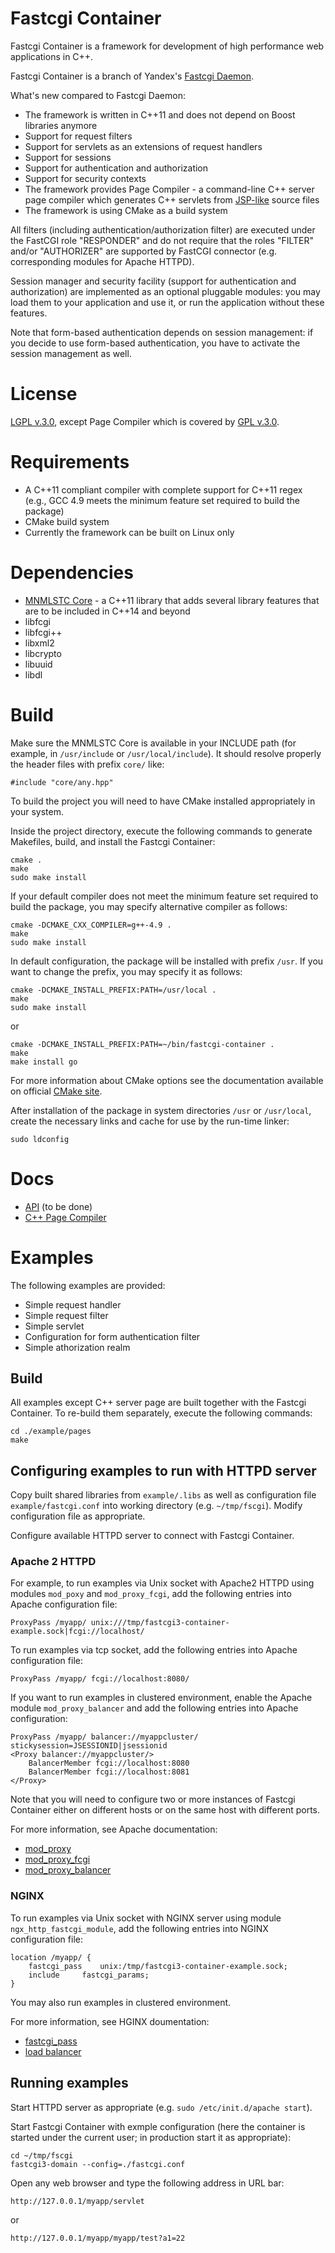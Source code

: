 # Fastcgi Container

Fastcgi Container is a framework for development of high performance web applications in C++.

Fastcgi Container is a branch of Yandex's [Fastcgi Daemon](https://github.com/lmovsesjan/Fastcgi-Daemon).

What's new compared to Fastcgi Daemon:

* The framework is written in C++11 and does not depend on Boost libraries anymore 
* Support for request filters
* Support for servlets as an extensions of request handlers
* Support for sessions
* Support for authentication and authorization
* Support for security contexts   
* The framework provides Page Compiler - a command-line C++ server page compiler which generates C++ servlets from [JSP-like](http://en.wikipedia.org/wiki/JavaServer_Pages) source files
* The framework is using CMake as a build system  

All filters (including authentication/authorization filter) are executed under the FastCGI role "RESPONDER" and do not require that the roles "FILTER" and/or "AUTHORIZER" are supported by FastCGI connector (e.g. corresponding modules for Apache HTTPD).

Session manager and security facility (support for authentication and authorization) are implemented as an optional pluggable modules: you may load them to your application and use it, or run the application without these features. 

Note that form-based authentication depends on session management: if you decide to use form-based authentication, you have to activate the session management as well.  

# License 

[LGPL v.3.0](LICENSE), except Page Compiler which is covered by [GPL v.3.0](page-compiler/LICENSE).

# Requirements

* A C++11 compliant compiler with complete support for C++11 regex (e.g., GCC 4.9 meets the minimum feature set required to build the package)
* CMake build system
* Currently the framework can be built on Linux only

# Dependencies

* [MNMLSTC Core](https://github.com/mnmlstc/core) - a C++11 library that adds several library features that are to be included in C++14 and beyond
* libfcgi
* libfcgi++
* libxml2
* libcrypto
* libuuid
* libdl

# Build

Make sure the MNMLSTC Core is available in your INCLUDE path (for example, in `/usr/include` or `/usr/local/include`). It should resolve properly the header files with prefix `core/` like:

	#include "core/any.hpp"

To build the project you will need to have CMake installed appropriately in your system. 

Inside the project directory, execute the following commands to generate Makefiles, build, and install the Fastcgi Container:

	cmake .
	make
	sudo make install 

If your default compiler does not meet the minimum feature set required to build the package, you may specify alternative compiler as follows:  

	cmake -DCMAKE_CXX_COMPILER=g++-4.9 .
	make
	sudo make install 

In default configuration, the package will be installed with prefix `/usr`. If you want to change the prefix, you may specify it as follows:

	cmake -DCMAKE_INSTALL_PREFIX:PATH=/usr/local .
	make
	sudo make install 

or

	cmake -DCMAKE_INSTALL_PREFIX:PATH=~/bin/fastcgi-container .
	make
	make install go

For more information about CMake options see the documentation available on official [CMake site](http://www.cmake.org/documentation/).

After installation of the package in system directories `/usr` or `/usr/local`, create the necessary links and cache for use by the run-time linker:

	sudo ldconfig   

# Docs

* [API](docs/API.md) (to be done)
* [C++ Page Compiler](page-compiler/docs/page_compiler.md)

# Examples

The following examples are provided:

* Simple request handler
* Simple request filter
* Simple servlet
* Configuration for form authentication filter
* Simple athorization realm

## Build

All examples except C++ server page are built together with the Fastcgi Container. 
To re-build them separately, execute the following commands:

	cd ./example/pages
	make

## Configuring examples to run with HTTPD server 

Copy built shared libraries from `example/.libs` as well as configuration file `example/fastcgi.conf` into working directory (e.g. `~/tmp/fscgi`). Modify configuration file as appropriate.

Configure available HTTPD server to connect with Fastcgi Container. 

### Apache 2 HTTPD

For example, to run examples via Unix socket with Apache2 HTTPD using modules `mod_poxy` and `mod_proxy_fcgi`, add the following entries into Apache configuration file:

	ProxyPass /myapp/ unix:///tmp/fastcgi3-container-example.sock|fcgi://localhost/
 
To run examples via tcp socket, add the following entries into Apache configuration file:

	ProxyPass /myapp/ fcgi://localhost:8080/

If you want to run examples in clustered environment, enable the Apache module `mod_proxy_balancer` and add the following entries into Apache configuration:

	ProxyPass /myapp/ balancer://myappcluster/ stickysession=JSESSIONID|jsessionid
	<Proxy balancer://myappcluster/>
    	BalancerMember fcgi://localhost:8080
    	BalancerMember fcgi://localhost:8081
	</Proxy>

Note that you will need to configure two or more instances of Fastcgi Container either on different hosts or on the same host with different ports.

For more information, see Apache documentation:
 
* [mod_proxy](http://httpd.apache.org/docs/2.4/mod/mod_proxy.html)
* [mod_proxy_fcgi](http://httpd.apache.org/docs/2.4/mod/mod_proxy_fcgi.html)
* [mod_proxy_balancer](http://httpd.apache.org/docs/2.4/mod/mod_proxy_balancer.html)

### NGINX

To run examples via Unix socket with NGINX server using module `ngx_http_fastcgi_module`, add the following entries into NGINX configuration file:

	location /myapp/ {
		fastcgi_pass	unix:/tmp/fastcgi3-container-example.sock;
		include		fastcgi_params;
	}

You may also run examples in clustered environment.

For more information, see HGINX doumentation:

* [fastcgi_pass](http://nginx.org/en/docs/http/ngx_http_fastcgi_module.html?#fastcgi_pass) 
* [load balancer](http://nginx.org/en/docs/http/load_balancing.html)
 
## Running examples

Start HTTPD server as appropriate (e.g. `sudo /etc/init.d/apache start`).

Start Fastcgi Container with exmple configuration (here the container is started under the current user; in production start it as appropriate):

	cd ~/tmp/fscgi
	fastcgi3-domain --config=./fastcgi.conf
 
Open any web browser and type the following address in URL bar:

	http://127.0.0.1/myapp/servlet 

or 
	
	http://127.0.0.1/myapp/myapp/test?a1=22

 
	
